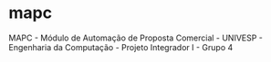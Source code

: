 # mapc
MAPC - Módulo de Automação de Proposta Comercial - UNIVESP - Engenharia da Computação - Projeto Integrador I - Grupo 4
